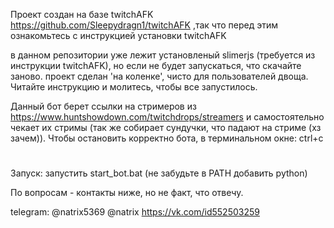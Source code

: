 Проект создан на базе twitchAFK https://github.com/Sleepydragn1/twitchAFK ,так что перед этим ознакомьтесь с инструкцией установки twitchAFK


в данном репозитории уже лежит установленый slimerjs (требуется из инструкции twitchAFK), но если не будет запускаться, что скачайте заново.
проект сделан 'на коленке', чисто для пользователей двоща. Читайте инструкцию и молитесь, чтобы все запустилось. 

Данный бот берет ссылки на стримеров из https://www.huntshowdown.com/twitchdrops/streamers и самостоятельно чекает их стримы (так же собирает сундучки, что падают на стриме (хз зачем)).
Чтобы остановить корректно бота, в терминальном окне: ctrl+c

#
Запуск:
запустить start_bot.bat (не забудьте в PATH добавить python)

По вопросам - контакты ниже, но не факт, что отвечу.


telegram: @natrix5369 @natrix
https://vk.com/id552503259



